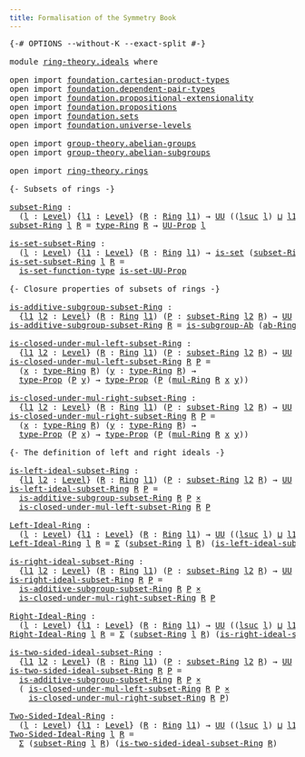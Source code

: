 ```yaml
---
title: Formalisation of the Symmetry Book
---
```


<pre class="Agda"><a id="60" class="Symbol">{-#</a> <a id="64" class="Keyword">OPTIONS</a> <a id="72" class="Pragma">--without-K</a> <a id="84" class="Pragma">--exact-split</a> <a id="98" class="Symbol">#-}</a>

<a id="103" class="Keyword">module</a> <a id="110" href="ring-theory.ideals.html" class="Module">ring-theory.ideals</a> <a id="129" class="Keyword">where</a>

<a id="136" class="Keyword">open</a> <a id="141" class="Keyword">import</a> <a id="148" href="foundation.cartesian-product-types.html" class="Module">foundation.cartesian-product-types</a>
<a id="183" class="Keyword">open</a> <a id="188" class="Keyword">import</a> <a id="195" href="foundation.dependent-pair-types.html" class="Module">foundation.dependent-pair-types</a>
<a id="227" class="Keyword">open</a> <a id="232" class="Keyword">import</a> <a id="239" href="foundation.propositional-extensionality.html" class="Module">foundation.propositional-extensionality</a>
<a id="279" class="Keyword">open</a> <a id="284" class="Keyword">import</a> <a id="291" href="foundation.propositions.html" class="Module">foundation.propositions</a>
<a id="315" class="Keyword">open</a> <a id="320" class="Keyword">import</a> <a id="327" href="foundation.sets.html" class="Module">foundation.sets</a>
<a id="343" class="Keyword">open</a> <a id="348" class="Keyword">import</a> <a id="355" href="foundation.universe-levels.html" class="Module">foundation.universe-levels</a>

<a id="383" class="Keyword">open</a> <a id="388" class="Keyword">import</a> <a id="395" href="group-theory.abelian-groups.html" class="Module">group-theory.abelian-groups</a>
<a id="423" class="Keyword">open</a> <a id="428" class="Keyword">import</a> <a id="435" href="group-theory.abelian-subgroups.html" class="Module">group-theory.abelian-subgroups</a>

<a id="467" class="Keyword">open</a> <a id="472" class="Keyword">import</a> <a id="479" href="ring-theory.rings.html" class="Module">ring-theory.rings</a>

<a id="498" class="Comment">{- Subsets of rings -}</a>

<a id="subset-Ring"></a><a id="522" href="ring-theory.ideals.html#522" class="Function">subset-Ring</a> <a id="534" class="Symbol">:</a>
  <a id="538" class="Symbol">(</a><a id="539" href="ring-theory.ideals.html#539" class="Bound">l</a> <a id="541" class="Symbol">:</a> <a id="543" href="Agda.Primitive.html#597" class="Postulate">Level</a><a id="548" class="Symbol">)</a> <a id="550" class="Symbol">{</a><a id="551" href="ring-theory.ideals.html#551" class="Bound">l1</a> <a id="554" class="Symbol">:</a> <a id="556" href="Agda.Primitive.html#597" class="Postulate">Level</a><a id="561" class="Symbol">}</a> <a id="563" class="Symbol">(</a><a id="564" href="ring-theory.ideals.html#564" class="Bound">R</a> <a id="566" class="Symbol">:</a> <a id="568" href="ring-theory.rings.html#1734" class="Function">Ring</a> <a id="573" href="ring-theory.ideals.html#551" class="Bound">l1</a><a id="575" class="Symbol">)</a> <a id="577" class="Symbol">→</a> <a id="579" href="foundation-core.universe-levels.html#222" class="Primitive">UU</a> <a id="582" class="Symbol">((</a><a id="584" href="Agda.Primitive.html#780" class="Primitive">lsuc</a> <a id="589" href="ring-theory.ideals.html#539" class="Bound">l</a><a id="590" class="Symbol">)</a> <a id="592" href="Agda.Primitive.html#810" class="Primitive Operator">⊔</a> <a id="594" href="ring-theory.ideals.html#551" class="Bound">l1</a><a id="596" class="Symbol">)</a>
<a id="598" href="ring-theory.ideals.html#522" class="Function">subset-Ring</a> <a id="610" href="ring-theory.ideals.html#610" class="Bound">l</a> <a id="612" href="ring-theory.ideals.html#612" class="Bound">R</a> <a id="614" class="Symbol">=</a> <a id="616" href="ring-theory.rings.html#2030" class="Function">type-Ring</a> <a id="626" href="ring-theory.ideals.html#612" class="Bound">R</a> <a id="628" class="Symbol">→</a> <a id="630" href="foundation-core.propositions.html#1322" class="Function">UU-Prop</a> <a id="638" href="ring-theory.ideals.html#610" class="Bound">l</a>

<a id="is-set-subset-Ring"></a><a id="641" href="ring-theory.ideals.html#641" class="Function">is-set-subset-Ring</a> <a id="660" class="Symbol">:</a>
  <a id="664" class="Symbol">(</a><a id="665" href="ring-theory.ideals.html#665" class="Bound">l</a> <a id="667" class="Symbol">:</a> <a id="669" href="Agda.Primitive.html#597" class="Postulate">Level</a><a id="674" class="Symbol">)</a> <a id="676" class="Symbol">{</a><a id="677" href="ring-theory.ideals.html#677" class="Bound">l1</a> <a id="680" class="Symbol">:</a> <a id="682" href="Agda.Primitive.html#597" class="Postulate">Level</a><a id="687" class="Symbol">}</a> <a id="689" class="Symbol">(</a><a id="690" href="ring-theory.ideals.html#690" class="Bound">R</a> <a id="692" class="Symbol">:</a> <a id="694" href="ring-theory.rings.html#1734" class="Function">Ring</a> <a id="699" href="ring-theory.ideals.html#677" class="Bound">l1</a><a id="701" class="Symbol">)</a> <a id="703" class="Symbol">→</a> <a id="705" href="foundation-core.sets.html#1099" class="Function">is-set</a> <a id="712" class="Symbol">(</a><a id="713" href="ring-theory.ideals.html#522" class="Function">subset-Ring</a> <a id="725" href="ring-theory.ideals.html#665" class="Bound">l</a> <a id="727" href="ring-theory.ideals.html#690" class="Bound">R</a><a id="728" class="Symbol">)</a>
<a id="730" href="ring-theory.ideals.html#641" class="Function">is-set-subset-Ring</a> <a id="749" href="ring-theory.ideals.html#749" class="Bound">l</a> <a id="751" href="ring-theory.ideals.html#751" class="Bound">R</a> <a id="753" class="Symbol">=</a>
  <a id="757" href="foundation.sets.html#3467" class="Function">is-set-function-type</a> <a id="778" href="foundation.propositional-extensionality.html#3478" class="Function">is-set-UU-Prop</a>

<a id="794" class="Comment">{- Closure properties of subsets of rings -}</a>

<a id="is-additive-subgroup-subset-Ring"></a><a id="840" href="ring-theory.ideals.html#840" class="Function">is-additive-subgroup-subset-Ring</a> <a id="873" class="Symbol">:</a>
  <a id="877" class="Symbol">{</a><a id="878" href="ring-theory.ideals.html#878" class="Bound">l1</a> <a id="881" href="ring-theory.ideals.html#881" class="Bound">l2</a> <a id="884" class="Symbol">:</a> <a id="886" href="Agda.Primitive.html#597" class="Postulate">Level</a><a id="891" class="Symbol">}</a> <a id="893" class="Symbol">(</a><a id="894" href="ring-theory.ideals.html#894" class="Bound">R</a> <a id="896" class="Symbol">:</a> <a id="898" href="ring-theory.rings.html#1734" class="Function">Ring</a> <a id="903" href="ring-theory.ideals.html#878" class="Bound">l1</a><a id="905" class="Symbol">)</a> <a id="907" class="Symbol">(</a><a id="908" href="ring-theory.ideals.html#908" class="Bound">P</a> <a id="910" class="Symbol">:</a> <a id="912" href="ring-theory.ideals.html#522" class="Function">subset-Ring</a> <a id="924" href="ring-theory.ideals.html#881" class="Bound">l2</a> <a id="927" href="ring-theory.ideals.html#894" class="Bound">R</a><a id="928" class="Symbol">)</a> <a id="930" class="Symbol">→</a> <a id="932" href="foundation-core.universe-levels.html#222" class="Primitive">UU</a> <a id="935" class="Symbol">(</a><a id="936" href="ring-theory.ideals.html#878" class="Bound">l1</a> <a id="939" href="Agda.Primitive.html#810" class="Primitive Operator">⊔</a> <a id="941" href="ring-theory.ideals.html#881" class="Bound">l2</a><a id="943" class="Symbol">)</a>
<a id="945" href="ring-theory.ideals.html#840" class="Function">is-additive-subgroup-subset-Ring</a> <a id="978" href="ring-theory.ideals.html#978" class="Bound">R</a> <a id="980" class="Symbol">=</a> <a id="982" href="group-theory.abelian-subgroups.html#3277" class="Function">is-subgroup-Ab</a> <a id="997" class="Symbol">(</a><a id="998" href="ring-theory.rings.html#1801" class="Function">ab-Ring</a> <a id="1006" href="ring-theory.ideals.html#978" class="Bound">R</a><a id="1007" class="Symbol">)</a>

<a id="is-closed-under-mul-left-subset-Ring"></a><a id="1010" href="ring-theory.ideals.html#1010" class="Function">is-closed-under-mul-left-subset-Ring</a> <a id="1047" class="Symbol">:</a>
  <a id="1051" class="Symbol">{</a><a id="1052" href="ring-theory.ideals.html#1052" class="Bound">l1</a> <a id="1055" href="ring-theory.ideals.html#1055" class="Bound">l2</a> <a id="1058" class="Symbol">:</a> <a id="1060" href="Agda.Primitive.html#597" class="Postulate">Level</a><a id="1065" class="Symbol">}</a> <a id="1067" class="Symbol">(</a><a id="1068" href="ring-theory.ideals.html#1068" class="Bound">R</a> <a id="1070" class="Symbol">:</a> <a id="1072" href="ring-theory.rings.html#1734" class="Function">Ring</a> <a id="1077" href="ring-theory.ideals.html#1052" class="Bound">l1</a><a id="1079" class="Symbol">)</a> <a id="1081" class="Symbol">(</a><a id="1082" href="ring-theory.ideals.html#1082" class="Bound">P</a> <a id="1084" class="Symbol">:</a> <a id="1086" href="ring-theory.ideals.html#522" class="Function">subset-Ring</a> <a id="1098" href="ring-theory.ideals.html#1055" class="Bound">l2</a> <a id="1101" href="ring-theory.ideals.html#1068" class="Bound">R</a><a id="1102" class="Symbol">)</a> <a id="1104" class="Symbol">→</a> <a id="1106" href="foundation-core.universe-levels.html#222" class="Primitive">UU</a> <a id="1109" class="Symbol">(</a><a id="1110" href="ring-theory.ideals.html#1052" class="Bound">l1</a> <a id="1113" href="Agda.Primitive.html#810" class="Primitive Operator">⊔</a> <a id="1115" href="ring-theory.ideals.html#1055" class="Bound">l2</a><a id="1117" class="Symbol">)</a>
<a id="1119" href="ring-theory.ideals.html#1010" class="Function">is-closed-under-mul-left-subset-Ring</a> <a id="1156" href="ring-theory.ideals.html#1156" class="Bound">R</a> <a id="1158" href="ring-theory.ideals.html#1158" class="Bound">P</a> <a id="1160" class="Symbol">=</a>
  <a id="1164" class="Symbol">(</a><a id="1165" href="ring-theory.ideals.html#1165" class="Bound">x</a> <a id="1167" class="Symbol">:</a> <a id="1169" href="ring-theory.rings.html#2030" class="Function">type-Ring</a> <a id="1179" href="ring-theory.ideals.html#1156" class="Bound">R</a><a id="1180" class="Symbol">)</a> <a id="1182" class="Symbol">(</a><a id="1183" href="ring-theory.ideals.html#1183" class="Bound">y</a> <a id="1185" class="Symbol">:</a> <a id="1187" href="ring-theory.rings.html#2030" class="Function">type-Ring</a> <a id="1197" href="ring-theory.ideals.html#1156" class="Bound">R</a><a id="1198" class="Symbol">)</a> <a id="1200" class="Symbol">→</a>
  <a id="1204" href="foundation-core.propositions.html#1424" class="Function">type-Prop</a> <a id="1214" class="Symbol">(</a><a id="1215" href="ring-theory.ideals.html#1158" class="Bound">P</a> <a id="1217" href="ring-theory.ideals.html#1183" class="Bound">y</a><a id="1218" class="Symbol">)</a> <a id="1220" class="Symbol">→</a> <a id="1222" href="foundation-core.propositions.html#1424" class="Function">type-Prop</a> <a id="1232" class="Symbol">(</a><a id="1233" href="ring-theory.ideals.html#1158" class="Bound">P</a> <a id="1235" class="Symbol">(</a><a id="1236" href="ring-theory.rings.html#4490" class="Function">mul-Ring</a> <a id="1245" href="ring-theory.ideals.html#1156" class="Bound">R</a> <a id="1247" href="ring-theory.ideals.html#1165" class="Bound">x</a> <a id="1249" href="ring-theory.ideals.html#1183" class="Bound">y</a><a id="1250" class="Symbol">))</a>

<a id="is-closed-under-mul-right-subset-Ring"></a><a id="1254" href="ring-theory.ideals.html#1254" class="Function">is-closed-under-mul-right-subset-Ring</a> <a id="1292" class="Symbol">:</a>
  <a id="1296" class="Symbol">{</a><a id="1297" href="ring-theory.ideals.html#1297" class="Bound">l1</a> <a id="1300" href="ring-theory.ideals.html#1300" class="Bound">l2</a> <a id="1303" class="Symbol">:</a> <a id="1305" href="Agda.Primitive.html#597" class="Postulate">Level</a><a id="1310" class="Symbol">}</a> <a id="1312" class="Symbol">(</a><a id="1313" href="ring-theory.ideals.html#1313" class="Bound">R</a> <a id="1315" class="Symbol">:</a> <a id="1317" href="ring-theory.rings.html#1734" class="Function">Ring</a> <a id="1322" href="ring-theory.ideals.html#1297" class="Bound">l1</a><a id="1324" class="Symbol">)</a> <a id="1326" class="Symbol">(</a><a id="1327" href="ring-theory.ideals.html#1327" class="Bound">P</a> <a id="1329" class="Symbol">:</a> <a id="1331" href="ring-theory.ideals.html#522" class="Function">subset-Ring</a> <a id="1343" href="ring-theory.ideals.html#1300" class="Bound">l2</a> <a id="1346" href="ring-theory.ideals.html#1313" class="Bound">R</a><a id="1347" class="Symbol">)</a> <a id="1349" class="Symbol">→</a> <a id="1351" href="foundation-core.universe-levels.html#222" class="Primitive">UU</a> <a id="1354" class="Symbol">(</a><a id="1355" href="ring-theory.ideals.html#1297" class="Bound">l1</a> <a id="1358" href="Agda.Primitive.html#810" class="Primitive Operator">⊔</a> <a id="1360" href="ring-theory.ideals.html#1300" class="Bound">l2</a><a id="1362" class="Symbol">)</a>
<a id="1364" href="ring-theory.ideals.html#1254" class="Function">is-closed-under-mul-right-subset-Ring</a> <a id="1402" href="ring-theory.ideals.html#1402" class="Bound">R</a> <a id="1404" href="ring-theory.ideals.html#1404" class="Bound">P</a> <a id="1406" class="Symbol">=</a>
  <a id="1410" class="Symbol">(</a><a id="1411" href="ring-theory.ideals.html#1411" class="Bound">x</a> <a id="1413" class="Symbol">:</a> <a id="1415" href="ring-theory.rings.html#2030" class="Function">type-Ring</a> <a id="1425" href="ring-theory.ideals.html#1402" class="Bound">R</a><a id="1426" class="Symbol">)</a> <a id="1428" class="Symbol">(</a><a id="1429" href="ring-theory.ideals.html#1429" class="Bound">y</a> <a id="1431" class="Symbol">:</a> <a id="1433" href="ring-theory.rings.html#2030" class="Function">type-Ring</a> <a id="1443" href="ring-theory.ideals.html#1402" class="Bound">R</a><a id="1444" class="Symbol">)</a> <a id="1446" class="Symbol">→</a>
  <a id="1450" href="foundation-core.propositions.html#1424" class="Function">type-Prop</a> <a id="1460" class="Symbol">(</a><a id="1461" href="ring-theory.ideals.html#1404" class="Bound">P</a> <a id="1463" href="ring-theory.ideals.html#1411" class="Bound">x</a><a id="1464" class="Symbol">)</a> <a id="1466" class="Symbol">→</a> <a id="1468" href="foundation-core.propositions.html#1424" class="Function">type-Prop</a> <a id="1478" class="Symbol">(</a><a id="1479" href="ring-theory.ideals.html#1404" class="Bound">P</a> <a id="1481" class="Symbol">(</a><a id="1482" href="ring-theory.rings.html#4490" class="Function">mul-Ring</a> <a id="1491" href="ring-theory.ideals.html#1402" class="Bound">R</a> <a id="1493" href="ring-theory.ideals.html#1411" class="Bound">x</a> <a id="1495" href="ring-theory.ideals.html#1429" class="Bound">y</a><a id="1496" class="Symbol">))</a>

<a id="1500" class="Comment">{- The definition of left and right ideals -}</a>

<a id="is-left-ideal-subset-Ring"></a><a id="1547" href="ring-theory.ideals.html#1547" class="Function">is-left-ideal-subset-Ring</a> <a id="1573" class="Symbol">:</a>
  <a id="1577" class="Symbol">{</a><a id="1578" href="ring-theory.ideals.html#1578" class="Bound">l1</a> <a id="1581" href="ring-theory.ideals.html#1581" class="Bound">l2</a> <a id="1584" class="Symbol">:</a> <a id="1586" href="Agda.Primitive.html#597" class="Postulate">Level</a><a id="1591" class="Symbol">}</a> <a id="1593" class="Symbol">(</a><a id="1594" href="ring-theory.ideals.html#1594" class="Bound">R</a> <a id="1596" class="Symbol">:</a> <a id="1598" href="ring-theory.rings.html#1734" class="Function">Ring</a> <a id="1603" href="ring-theory.ideals.html#1578" class="Bound">l1</a><a id="1605" class="Symbol">)</a> <a id="1607" class="Symbol">(</a><a id="1608" href="ring-theory.ideals.html#1608" class="Bound">P</a> <a id="1610" class="Symbol">:</a> <a id="1612" href="ring-theory.ideals.html#522" class="Function">subset-Ring</a> <a id="1624" href="ring-theory.ideals.html#1581" class="Bound">l2</a> <a id="1627" href="ring-theory.ideals.html#1594" class="Bound">R</a><a id="1628" class="Symbol">)</a> <a id="1630" class="Symbol">→</a> <a id="1632" href="foundation-core.universe-levels.html#222" class="Primitive">UU</a> <a id="1635" class="Symbol">(</a><a id="1636" href="ring-theory.ideals.html#1578" class="Bound">l1</a> <a id="1639" href="Agda.Primitive.html#810" class="Primitive Operator">⊔</a> <a id="1641" href="ring-theory.ideals.html#1581" class="Bound">l2</a><a id="1643" class="Symbol">)</a>
<a id="1645" href="ring-theory.ideals.html#1547" class="Function">is-left-ideal-subset-Ring</a> <a id="1671" href="ring-theory.ideals.html#1671" class="Bound">R</a> <a id="1673" href="ring-theory.ideals.html#1673" class="Bound">P</a> <a id="1675" class="Symbol">=</a>
  <a id="1679" href="ring-theory.ideals.html#840" class="Function">is-additive-subgroup-subset-Ring</a> <a id="1712" href="ring-theory.ideals.html#1671" class="Bound">R</a> <a id="1714" href="ring-theory.ideals.html#1673" class="Bound">P</a> <a id="1716" href="foundation-core.cartesian-product-types.html#577" class="Function Operator">×</a>
  <a id="1720" href="ring-theory.ideals.html#1010" class="Function">is-closed-under-mul-left-subset-Ring</a> <a id="1757" href="ring-theory.ideals.html#1671" class="Bound">R</a> <a id="1759" href="ring-theory.ideals.html#1673" class="Bound">P</a>

<a id="Left-Ideal-Ring"></a><a id="1762" href="ring-theory.ideals.html#1762" class="Function">Left-Ideal-Ring</a> <a id="1778" class="Symbol">:</a>
  <a id="1782" class="Symbol">(</a><a id="1783" href="ring-theory.ideals.html#1783" class="Bound">l</a> <a id="1785" class="Symbol">:</a> <a id="1787" href="Agda.Primitive.html#597" class="Postulate">Level</a><a id="1792" class="Symbol">)</a> <a id="1794" class="Symbol">{</a><a id="1795" href="ring-theory.ideals.html#1795" class="Bound">l1</a> <a id="1798" class="Symbol">:</a> <a id="1800" href="Agda.Primitive.html#597" class="Postulate">Level</a><a id="1805" class="Symbol">}</a> <a id="1807" class="Symbol">(</a><a id="1808" href="ring-theory.ideals.html#1808" class="Bound">R</a> <a id="1810" class="Symbol">:</a> <a id="1812" href="ring-theory.rings.html#1734" class="Function">Ring</a> <a id="1817" href="ring-theory.ideals.html#1795" class="Bound">l1</a><a id="1819" class="Symbol">)</a> <a id="1821" class="Symbol">→</a> <a id="1823" href="foundation-core.universe-levels.html#222" class="Primitive">UU</a> <a id="1826" class="Symbol">((</a><a id="1828" href="Agda.Primitive.html#780" class="Primitive">lsuc</a> <a id="1833" href="ring-theory.ideals.html#1783" class="Bound">l</a><a id="1834" class="Symbol">)</a> <a id="1836" href="Agda.Primitive.html#810" class="Primitive Operator">⊔</a> <a id="1838" href="ring-theory.ideals.html#1795" class="Bound">l1</a><a id="1840" class="Symbol">)</a>
<a id="1842" href="ring-theory.ideals.html#1762" class="Function">Left-Ideal-Ring</a> <a id="1858" href="ring-theory.ideals.html#1858" class="Bound">l</a> <a id="1860" href="ring-theory.ideals.html#1860" class="Bound">R</a> <a id="1862" class="Symbol">=</a> <a id="1864" href="foundation-core.dependent-pair-types.html#502" class="Record">Σ</a> <a id="1866" class="Symbol">(</a><a id="1867" href="ring-theory.ideals.html#522" class="Function">subset-Ring</a> <a id="1879" href="ring-theory.ideals.html#1858" class="Bound">l</a> <a id="1881" href="ring-theory.ideals.html#1860" class="Bound">R</a><a id="1882" class="Symbol">)</a> <a id="1884" class="Symbol">(</a><a id="1885" href="ring-theory.ideals.html#1547" class="Function">is-left-ideal-subset-Ring</a> <a id="1911" href="ring-theory.ideals.html#1860" class="Bound">R</a><a id="1912" class="Symbol">)</a>

<a id="is-right-ideal-subset-Ring"></a><a id="1915" href="ring-theory.ideals.html#1915" class="Function">is-right-ideal-subset-Ring</a> <a id="1942" class="Symbol">:</a>
  <a id="1946" class="Symbol">{</a><a id="1947" href="ring-theory.ideals.html#1947" class="Bound">l1</a> <a id="1950" href="ring-theory.ideals.html#1950" class="Bound">l2</a> <a id="1953" class="Symbol">:</a> <a id="1955" href="Agda.Primitive.html#597" class="Postulate">Level</a><a id="1960" class="Symbol">}</a> <a id="1962" class="Symbol">(</a><a id="1963" href="ring-theory.ideals.html#1963" class="Bound">R</a> <a id="1965" class="Symbol">:</a> <a id="1967" href="ring-theory.rings.html#1734" class="Function">Ring</a> <a id="1972" href="ring-theory.ideals.html#1947" class="Bound">l1</a><a id="1974" class="Symbol">)</a> <a id="1976" class="Symbol">(</a><a id="1977" href="ring-theory.ideals.html#1977" class="Bound">P</a> <a id="1979" class="Symbol">:</a> <a id="1981" href="ring-theory.ideals.html#522" class="Function">subset-Ring</a> <a id="1993" href="ring-theory.ideals.html#1950" class="Bound">l2</a> <a id="1996" href="ring-theory.ideals.html#1963" class="Bound">R</a><a id="1997" class="Symbol">)</a> <a id="1999" class="Symbol">→</a> <a id="2001" href="foundation-core.universe-levels.html#222" class="Primitive">UU</a> <a id="2004" class="Symbol">(</a><a id="2005" href="ring-theory.ideals.html#1947" class="Bound">l1</a> <a id="2008" href="Agda.Primitive.html#810" class="Primitive Operator">⊔</a> <a id="2010" href="ring-theory.ideals.html#1950" class="Bound">l2</a><a id="2012" class="Symbol">)</a>
<a id="2014" href="ring-theory.ideals.html#1915" class="Function">is-right-ideal-subset-Ring</a> <a id="2041" href="ring-theory.ideals.html#2041" class="Bound">R</a> <a id="2043" href="ring-theory.ideals.html#2043" class="Bound">P</a> <a id="2045" class="Symbol">=</a>
  <a id="2049" href="ring-theory.ideals.html#840" class="Function">is-additive-subgroup-subset-Ring</a> <a id="2082" href="ring-theory.ideals.html#2041" class="Bound">R</a> <a id="2084" href="ring-theory.ideals.html#2043" class="Bound">P</a> <a id="2086" href="foundation-core.cartesian-product-types.html#577" class="Function Operator">×</a>
  <a id="2090" href="ring-theory.ideals.html#1254" class="Function">is-closed-under-mul-right-subset-Ring</a> <a id="2128" href="ring-theory.ideals.html#2041" class="Bound">R</a> <a id="2130" href="ring-theory.ideals.html#2043" class="Bound">P</a>

<a id="Right-Ideal-Ring"></a><a id="2133" href="ring-theory.ideals.html#2133" class="Function">Right-Ideal-Ring</a> <a id="2150" class="Symbol">:</a>
  <a id="2154" class="Symbol">(</a><a id="2155" href="ring-theory.ideals.html#2155" class="Bound">l</a> <a id="2157" class="Symbol">:</a> <a id="2159" href="Agda.Primitive.html#597" class="Postulate">Level</a><a id="2164" class="Symbol">)</a> <a id="2166" class="Symbol">{</a><a id="2167" href="ring-theory.ideals.html#2167" class="Bound">l1</a> <a id="2170" class="Symbol">:</a> <a id="2172" href="Agda.Primitive.html#597" class="Postulate">Level</a><a id="2177" class="Symbol">}</a> <a id="2179" class="Symbol">(</a><a id="2180" href="ring-theory.ideals.html#2180" class="Bound">R</a> <a id="2182" class="Symbol">:</a> <a id="2184" href="ring-theory.rings.html#1734" class="Function">Ring</a> <a id="2189" href="ring-theory.ideals.html#2167" class="Bound">l1</a><a id="2191" class="Symbol">)</a> <a id="2193" class="Symbol">→</a> <a id="2195" href="foundation-core.universe-levels.html#222" class="Primitive">UU</a> <a id="2198" class="Symbol">((</a><a id="2200" href="Agda.Primitive.html#780" class="Primitive">lsuc</a> <a id="2205" href="ring-theory.ideals.html#2155" class="Bound">l</a><a id="2206" class="Symbol">)</a> <a id="2208" href="Agda.Primitive.html#810" class="Primitive Operator">⊔</a> <a id="2210" href="ring-theory.ideals.html#2167" class="Bound">l1</a><a id="2212" class="Symbol">)</a>
<a id="2214" href="ring-theory.ideals.html#2133" class="Function">Right-Ideal-Ring</a> <a id="2231" href="ring-theory.ideals.html#2231" class="Bound">l</a> <a id="2233" href="ring-theory.ideals.html#2233" class="Bound">R</a> <a id="2235" class="Symbol">=</a> <a id="2237" href="foundation-core.dependent-pair-types.html#502" class="Record">Σ</a> <a id="2239" class="Symbol">(</a><a id="2240" href="ring-theory.ideals.html#522" class="Function">subset-Ring</a> <a id="2252" href="ring-theory.ideals.html#2231" class="Bound">l</a> <a id="2254" href="ring-theory.ideals.html#2233" class="Bound">R</a><a id="2255" class="Symbol">)</a> <a id="2257" class="Symbol">(</a><a id="2258" href="ring-theory.ideals.html#1915" class="Function">is-right-ideal-subset-Ring</a> <a id="2285" href="ring-theory.ideals.html#2233" class="Bound">R</a><a id="2286" class="Symbol">)</a>

<a id="is-two-sided-ideal-subset-Ring"></a><a id="2289" href="ring-theory.ideals.html#2289" class="Function">is-two-sided-ideal-subset-Ring</a> <a id="2320" class="Symbol">:</a>
  <a id="2324" class="Symbol">{</a><a id="2325" href="ring-theory.ideals.html#2325" class="Bound">l1</a> <a id="2328" href="ring-theory.ideals.html#2328" class="Bound">l2</a> <a id="2331" class="Symbol">:</a> <a id="2333" href="Agda.Primitive.html#597" class="Postulate">Level</a><a id="2338" class="Symbol">}</a> <a id="2340" class="Symbol">(</a><a id="2341" href="ring-theory.ideals.html#2341" class="Bound">R</a> <a id="2343" class="Symbol">:</a> <a id="2345" href="ring-theory.rings.html#1734" class="Function">Ring</a> <a id="2350" href="ring-theory.ideals.html#2325" class="Bound">l1</a><a id="2352" class="Symbol">)</a> <a id="2354" class="Symbol">(</a><a id="2355" href="ring-theory.ideals.html#2355" class="Bound">P</a> <a id="2357" class="Symbol">:</a> <a id="2359" href="ring-theory.ideals.html#522" class="Function">subset-Ring</a> <a id="2371" href="ring-theory.ideals.html#2328" class="Bound">l2</a> <a id="2374" href="ring-theory.ideals.html#2341" class="Bound">R</a><a id="2375" class="Symbol">)</a> <a id="2377" class="Symbol">→</a> <a id="2379" href="foundation-core.universe-levels.html#222" class="Primitive">UU</a> <a id="2382" class="Symbol">(</a><a id="2383" href="ring-theory.ideals.html#2325" class="Bound">l1</a> <a id="2386" href="Agda.Primitive.html#810" class="Primitive Operator">⊔</a> <a id="2388" href="ring-theory.ideals.html#2328" class="Bound">l2</a><a id="2390" class="Symbol">)</a>
<a id="2392" href="ring-theory.ideals.html#2289" class="Function">is-two-sided-ideal-subset-Ring</a> <a id="2423" href="ring-theory.ideals.html#2423" class="Bound">R</a> <a id="2425" href="ring-theory.ideals.html#2425" class="Bound">P</a> <a id="2427" class="Symbol">=</a>
  <a id="2431" href="ring-theory.ideals.html#840" class="Function">is-additive-subgroup-subset-Ring</a> <a id="2464" href="ring-theory.ideals.html#2423" class="Bound">R</a> <a id="2466" href="ring-theory.ideals.html#2425" class="Bound">P</a> <a id="2468" href="foundation-core.cartesian-product-types.html#577" class="Function Operator">×</a>
  <a id="2472" class="Symbol">(</a> <a id="2474" href="ring-theory.ideals.html#1010" class="Function">is-closed-under-mul-left-subset-Ring</a> <a id="2511" href="ring-theory.ideals.html#2423" class="Bound">R</a> <a id="2513" href="ring-theory.ideals.html#2425" class="Bound">P</a> <a id="2515" href="foundation-core.cartesian-product-types.html#577" class="Function Operator">×</a>
    <a id="2521" href="ring-theory.ideals.html#1254" class="Function">is-closed-under-mul-right-subset-Ring</a> <a id="2559" href="ring-theory.ideals.html#2423" class="Bound">R</a> <a id="2561" href="ring-theory.ideals.html#2425" class="Bound">P</a><a id="2562" class="Symbol">)</a>

<a id="Two-Sided-Ideal-Ring"></a><a id="2565" href="ring-theory.ideals.html#2565" class="Function">Two-Sided-Ideal-Ring</a> <a id="2586" class="Symbol">:</a>
  <a id="2590" class="Symbol">(</a><a id="2591" href="ring-theory.ideals.html#2591" class="Bound">l</a> <a id="2593" class="Symbol">:</a> <a id="2595" href="Agda.Primitive.html#597" class="Postulate">Level</a><a id="2600" class="Symbol">)</a> <a id="2602" class="Symbol">{</a><a id="2603" href="ring-theory.ideals.html#2603" class="Bound">l1</a> <a id="2606" class="Symbol">:</a> <a id="2608" href="Agda.Primitive.html#597" class="Postulate">Level</a><a id="2613" class="Symbol">}</a> <a id="2615" class="Symbol">(</a><a id="2616" href="ring-theory.ideals.html#2616" class="Bound">R</a> <a id="2618" class="Symbol">:</a> <a id="2620" href="ring-theory.rings.html#1734" class="Function">Ring</a> <a id="2625" href="ring-theory.ideals.html#2603" class="Bound">l1</a><a id="2627" class="Symbol">)</a> <a id="2629" class="Symbol">→</a> <a id="2631" href="foundation-core.universe-levels.html#222" class="Primitive">UU</a> <a id="2634" class="Symbol">((</a><a id="2636" href="Agda.Primitive.html#780" class="Primitive">lsuc</a> <a id="2641" href="ring-theory.ideals.html#2591" class="Bound">l</a><a id="2642" class="Symbol">)</a> <a id="2644" href="Agda.Primitive.html#810" class="Primitive Operator">⊔</a> <a id="2646" href="ring-theory.ideals.html#2603" class="Bound">l1</a><a id="2648" class="Symbol">)</a>
<a id="2650" href="ring-theory.ideals.html#2565" class="Function">Two-Sided-Ideal-Ring</a> <a id="2671" href="ring-theory.ideals.html#2671" class="Bound">l</a> <a id="2673" href="ring-theory.ideals.html#2673" class="Bound">R</a> <a id="2675" class="Symbol">=</a>
  <a id="2679" href="foundation-core.dependent-pair-types.html#502" class="Record">Σ</a> <a id="2681" class="Symbol">(</a><a id="2682" href="ring-theory.ideals.html#522" class="Function">subset-Ring</a> <a id="2694" href="ring-theory.ideals.html#2671" class="Bound">l</a> <a id="2696" href="ring-theory.ideals.html#2673" class="Bound">R</a><a id="2697" class="Symbol">)</a> <a id="2699" class="Symbol">(</a><a id="2700" href="ring-theory.ideals.html#2289" class="Function">is-two-sided-ideal-subset-Ring</a> <a id="2731" href="ring-theory.ideals.html#2673" class="Bound">R</a><a id="2732" class="Symbol">)</a>
</pre>
